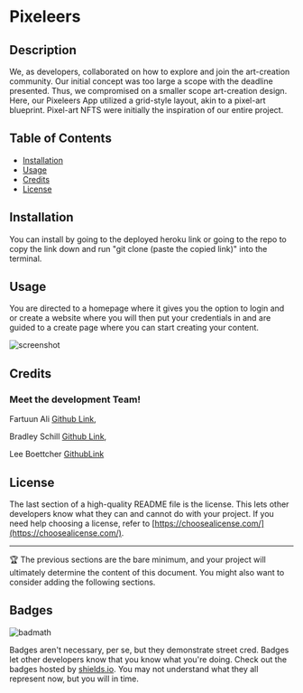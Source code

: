 # Pixeleers

## Description

We, as developers, collaborated on how to explore and join the art-creation community. Our initial concept was too large a scope with the deadline presented. Thus, we compromised on a smaller scope art-creation design. Here, our Pixeleers App utilized a grid-style layout, akin to a pixel-art blueprint. Pixel-art NFTS were initially the inspiration of our entire project.


## Table of Contents


- [Installation](#installation)
- [Usage](#usage)
- [Credits](#credits)
- [License](#license)

## Installation

You can install by going to the deployed heroku link or going to the repo to copy the link down and run "git clone (paste the copied link)" into the terminal.

## Usage

You are directed to a homepage where it gives you the option to login and or create a website where you will then put your credentials in and are guided to a create page where you can start creating your content.



![screenshot](./client/src/assets/images/webpage.png)

## Credits

### Meet the development Team!
Fartuun Ali [Github Link](https://github.com/afartuun),

Bradley Schill [Github Link](https://github.com/B-alt-del),

Lee Boettcher [GithubLink](https://github.com/Lilniz)

## License

The last section of a high-quality README file is the license. This lets other developers know what they can and cannot do with your project. If you need help choosing a license, refer to [https://choosealicense.com/](https://choosealicense.com/).

---

🏆 The previous sections are the bare minimum, and your project will ultimately determine the content of this document. You might also want to consider adding the following sections.

## Badges

![badmath](https://img.shields.io/github/languages/top/lernantino/badmath)

Badges aren't necessary, per se, but they demonstrate street cred. Badges let other developers know that you know what you're doing. Check out the badges hosted by [shields.io](https://shields.io/). You may not understand what they all represent now, but you will in time.


